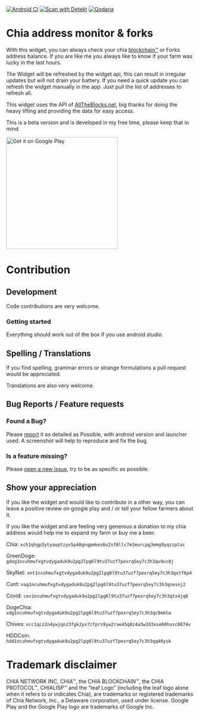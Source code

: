 [![Android CI](https://github.com/MrPet/ChiaAddressMonitor/actions/workflows/android.yml/badge.svg)](https://github.com/MrPet/ChiaAddressMonitor/actions/workflows/android.yml)
[![Scan with Detekt](https://github.com/MrPet/ChiaAddressMonitor/actions/workflows/detekt-analysis.yml/badge.svg)](https://github.com/MrPet/ChiaAddressMonitor/actions/workflows/detekt-analysis.yml)
[![Qodana](https://github.com/MrPet/ChiaAddressMonitor/actions/workflows/qodana.yml/badge.svg)](https://github.com/MrPet/ChiaAddressMonitor/actions/workflows/qodana.yml)
# Chia address monitor & forks

With this widget, you can always check your chia [blockchain™](https://www.chia.net) or Forks address balance. If you are like me you always like to know if your farm was lucky in the last hours.

The Widget will be refreshed by the widget api, this can result in irregular updates but will not drain your battery. If you need a quick update you can refresh the widget manually in the app. Just pull the list of addresses to refresh all.

This widget uses the API of [AllTheBlocks.net](https://alltheblocks.net), big thanks for doing the heavy lifting and providing the data for easy access.

This is a beta version and is developed in my free time, please keep that in mind. 

<a href='https://play.google.com/store/apps/details?id=ninja.bored.chiapublicaddressmonitor&utm_source=github&pcampaignid=pcampaignidMKT-Other-global-all-co-prtnr-py-PartBadge-Mar2515-1'><img width="300px" alt='Get it on Google Play' src='https://play.google.com/intl/en_us/badges/static/images/badges/en_badge_web_generic.png'/></a>

# Contribution

## Development 
Code contributions are very welcome. 

### Getting started
Everything should work out of the box if you use android studio. 

## Spelling / Translations

If you find spelling, grammar errors or strange formulations a pull request would be appreciated. 

Translations are also very welcome. 

## Bug Reports / Feature requests
### Found a Bug?
Please [report](https://github.com/MrPet/ChiaAddressMonitor/issues) it as detailed as Possible, with android version and launcher used. A screenshot will help to reproduce and fix the bug.

### Is a feature missing?
Please [open a new issue](https://github.com/MrPet/ChiaAddressMonitor/issues), try to be as specific as possible.  

## Show your appreciation
If you like the widget and would like to contribute in a other way, you can leave a positive review on google play and / or tell your fellow farmers about it.

If you like the widget and are feeling very generous a donation to my chia address would help me to expand my farm or buy me a beer. 

Chia: `xch1qhgp3ytyauptzyv5p48gnqpmkes6u2sf8llc7m3eurcpg3emg9yqzzptac`

GreenDoge: `gdog1ncuhmufxgtvdygaduk9u2pg2lpg6l9tu37uzf7pexrq5ey7c3h3qv9uc8j`

SkyNet: `xnt1ncuhmufxgtvdygaduk9u2pg2lpg6l9tu37uzf7pexrq5ey7c3h3qxtf6p4`

Cunt: `vag1ncuhmufxgtvdygaduk9u2pg2lpg6l9tu37uzf7pexrq5ey7c3h3qnesnj2`

Covid: `cov1ncuhmufxgtvdygaduk9u2pg2lpg6l9tu37uzf7pexrq5ey7c3h3qtx4jq6`

DogeChia: `xdg1ncuhmufxgtvdygaduk9u2pg2lpg6l9tu37uzf7pexrq5ey7c3h3qc9emlw`

Chives: `xcc1qcz2n4ywjqnz3fgk2yx7zfprs9yw2rae45q8z4a3w2d3xse60husc8074v`

HDDCoin: `hdd1ncuhmufxgtvdygaduk9u2pg2lpg6l9tu37uzf7pexrq5ey7c3h3qq40ysk`


# Trademark disclaimer
CHIA NETWORK INC, CHIA™, the CHIA BLOCKCHAIN™, the CHIA PROTOCOL™, CHIALISP™ and the “leaf Logo” (including the leaf logo alone when it refers to or indicates Chia), are trademarks or registered trademarks of Chia Network, Inc., a Delaware corporation, used under license.
Google Play and the Google Play logo are trademarks of Google Inc.
